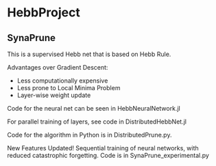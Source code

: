 # HebbProject

## SynaPrune

This is a supervised Hebb net that is based on Hebb Rule.

Advantages over Gradient Descent:
- Less computationally expensive
- Less prone to Local Minima Problem
- Layer-wise weight update

Code for the neural net can be seen in HebbNeuralNetwork.jl

For parallel training of layers, see code in DistributedHebbNet.jl

Code for the algorithm in Python is in DistributedPrune.py.

New Features Updated!
Sequential training of neural networks, with reduced catastrophic forgetting.
Code is in SynaPrune_experimental.py
